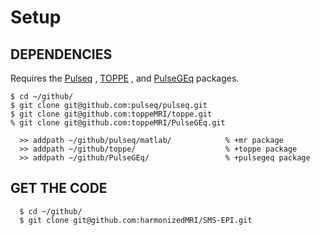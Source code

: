 # Setup


## DEPENDENCIES

Requires the 
[Pulseq](http://pulseq.github.io/)
,
[TOPPE](https://toppemri.github.io/)
, and
[PulseGEq](https://github.com/toppeMRI/PulseGEq/)
packages.


```
$ cd ~/github/
$ git clone git@github.com:pulseq/pulseq.git
$ git clone git@github.com:toppeMRI/toppe.git
% git clone git@github.com:toppeMRI/PulseGEq.git
```

```
  >> addpath ~/github/pulseq/matlab/            % +mr package
  >> addpath ~/github/toppe/                    % +toppe package
  >> addpath ~/github/PulseGEq/                 % +pulsegeq package
```


## GET THE CODE

```
  $ cd ~/github/
  $ git clone git@github.com:harmonizedMRI/SMS-EPI.git
```




